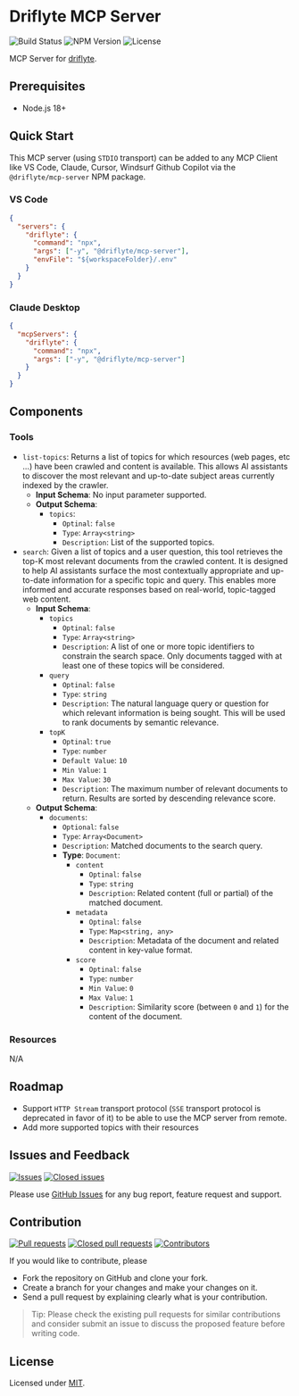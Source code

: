 # Driflyte MCP Server

![Build Status](https://github.com/serkan-ozal/driflyte-mcp-server/actions/workflows/build.yml/badge.svg)
![NPM Version](https://badge.fury.io/js/driflyte-mcp-server.svg)
![License](https://img.shields.io/badge/license-MIT-blue)

MCP Server for [driflyte](http://www.driflyte.com).


## Prerequisites
- Node.js 18+


## Quick Start

This MCP server (using `STDIO` transport) can be added to any MCP Client 
like VS Code, Claude, Cursor, Windsurf Github Copilot via the `@driflyte/mcp-server` NPM package.

### VS Code

```json
{
  "servers": {
    "driflyte": {
      "command": "npx",
      "args": ["-y", "@driflyte/mcp-server"],
      "envFile": "${workspaceFolder}/.env"
    }
  }
}
```

### Claude Desktop
```json
{
  "mcpServers": {
    "driflyte": {
      "command": "npx",
      "args": ["-y", "@driflyte/mcp-server"]
    }
  }
}
```


## Components

### Tools

- `list-topics`: Returns a list of topics for which resources (web pages, etc ...) have been crawled and content is available. 
                 This allows AI assistants to discover the most relevant and up-to-date subject areas currently indexed by the crawler.
  - **Input Schema**: No input parameter supported.
  - **Output Schema**:
    - `topics`:
      - `Optinal`: `false`
      - `Type`: `Array<string>`
      - `Description`: List of the supported topics.
- `search`: Given a list of topics and a user question, this tool retrieves the top-K most relevant documents from the crawled content. 
            It is designed to help AI assistants surface the most contextually appropriate and up-to-date information for a specific topic and query.
            This enables more informed and accurate responses based on real-world, topic-tagged web content.
  - **Input Schema**:
    - `topics`
      - `Optinal`: `false`
      - `Type`: `Array<string>`
      - `Description`: A list of one or more topic identifiers to constrain the search space.
                       Only documents tagged with at least one of these topics will be considered.
    - `query`
      - `Optinal`: `false`
      - `Type`: `string`
      - `Description`: The natural language query or question for which relevant information is being sought.
                       This will be used to rank documents by semantic relevance. 
    - `topK`
      - `Optinal`: `true`
      - `Type`: `number`
      - `Default Value`: `10`
      - `Min Value`: `1`
      - `Max Value`: `30`
      - `Description`: The maximum number of relevant documents to return.
                       Results are sorted by descending relevance score.
  - **Output Schema**:
    - `documents`:
      - `Optional`: `false`
      - `Type`: `Array<Document>`
      - `Description`: Matched documents to the search query.
      - **Type**: `Document`:
        - `content`
          - `Optinal`: `false`
          - `Type`: `string`
          - `Description`: Related content (full or partial) of the matched document.
        - `metadata`
          - `Optinal`: `false`
          - `Type`: `Map<string, any>`
          - `Description`: Metadata of the document and related content in key-value format.
        - `score`
          - `Optinal`: `false`
          - `Type`: `number`
          - `Min Value`: `0`
          - `Max Value`: `1`
          - `Description`: Similarity score (between `0` and `1`) for the content of the document.

### Resources

N/A


## Roadmap

- Support `HTTP Stream` transport protocol (`SSE` transport protocol is deprecated in favor of it) to be able to use the MCP server from remote.
- Add more supported topics with their resources


## Issues and Feedback

[![Issues](https://img.shields.io/github/issues/serkan-ozal/driflyte-mcp-server.svg)](https://github.com/serkan-ozal/driflyte-mcp-server/issues?q=is%3Aopen+is%3Aissue)
[![Closed issues](https://img.shields.io/github/issues-closed/serkan-ozal/driflyte-mcp-server.svg)](https://github.com/serkan-ozal/driflyte-mcp-server/issues?q=is%3Aissue+is%3Aclosed)

Please use [GitHub Issues](https://github.com/serkan-ozal/driflyte-mcp-server/issues) for any bug report, feature request and support.


## Contribution

[![Pull requests](https://img.shields.io/github/issues-pr/serkan-ozal/driflyte-mcp-server.svg)](https://github.com/serkan-ozal/driflyte-mcp-server/pulls?q=is%3Aopen+is%3Apr)
[![Closed pull requests](https://img.shields.io/github/issues-pr-closed/serkan-ozal/driflyte-mcp-server.svg)](https://github.com/serkan-ozal/driflyte-mcp-server/pulls?q=is%3Apr+is%3Aclosed)
[![Contributors](https://img.shields.io/github/contributors/serkan-ozal/driflyte-mcp-server.svg)]()

If you would like to contribute, please
- Fork the repository on GitHub and clone your fork.
- Create a branch for your changes and make your changes on it.
- Send a pull request by explaining clearly what is your contribution.

> Tip:
> Please check the existing pull requests for similar contributions and
> consider submit an issue to discuss the proposed feature before writing code.

## License

Licensed under [MIT](LICENSE).
